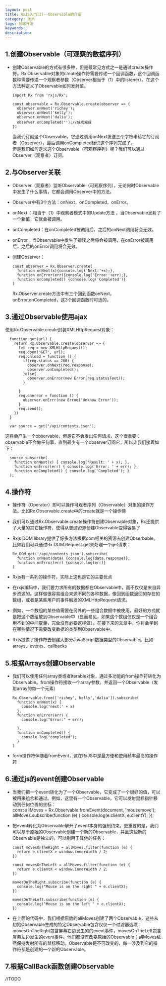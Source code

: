 ```yaml
---
layout: post
title: RxJS入门(2)--Observable的介绍
category: 技术
tags: 前端开发
keywords:
description:
---
```


## 1.创建Observable（可观察的数据序列）    

* 创建Observable的方式有很多种，但是最常见方式之一是通过create操作符。Rx.Observable对象的create操作符需要传递一个回调函数，这个回调函数种需要传递一个观察者参数（Observer相当于（1）中的listener）。在这个方法种定义了Observable如何发射值。    

      import Rx from 'rxjs/Rx';

      const observable = Rx.Observable.create(observer => {
        observer.onNext('richey');
        observer.onNext('kelly');
        observer.onNext('dalia');
        observer.onCompleted('');//成功完成
      })    

  当我们订阅这个Observable，它通过调用onNext发送三个字符串给它的订阅者（Observer），最后调用onCompleted标识这个序列完成了。    
  但是我们如何定义这个Observable（可观察序列）呢？我们可以通过Observer（观察者）订阅。    

## 2.与Observer关联    

* Observer（观察者）监听Observable（可观察序列），无论何时Observable中发生了什么事情，它都会调用Observer中的方法。    

* Observer中有3个方法：onNext，onCompleted，onError。    

* onNext ：相当于（1）中观察者模式中的Update方法 ，当Observable发射了一个新值，它就会被调用。    

* onCompleted：在onCompleted被调用后，之后的onNext调用将会无效。    

* onError：当Observable中发生了错误之后将会被调用，在onError被调用后，之后的onError调用将会无效。    

* 创建Observer：    

      const observer = Rx.Observer.create(
        function onNext(x){console.log('Next:'+x);},
        function onError(err){console.log('Erroe:'+err);},
        function onCompleted() {console.log('Completed')}
      )     

  Rx.Observer.create方法中有三个回到函数onNext，onError,onCompleted，这3个回调函数时可选的。    

## 3.通过Observable使用ajax    

使用Rx.Observable.create封装XMLHttpRequest对象：    

      function get(url) {
        return Rx.Observable.create(observer => {
          let req = new XMLHttpRequest();
          req.open('GET', url);
          req.onload = function () {
            if(req.status == 200) {
              observer.onNext(req.response);
              observer.onCompleted();
            }else{
              observer.onError(new Error(req.statusText));
            }

          }
          req.onerror = function () {
            observer.onErrr(new Erroe('Unknow Error'));
          }
          req.send();
        })
      }

      var source = get("/api/contents.json");    

这将会产生一个observable，但是它不会发出任何请求，这个很重要：observable不会做任何事，直到最少有一个observer订阅它，所以让我们接着如下：    

      source.subscribe(
        function onNext(x) { console.log('Result: ' + x); },
        function onError(err) { console.log('Error: ' + err); },
        function onCompleted() { console.log('Completed'); }
      );    

## 4.操作符    

* 操作符（Operator）即可以操作可观者序列（Observable）对象的操作方法。比如Rx.Observable.create中的create就是一个操作傅     

* 我们可以通过Rx.Observable.create操作符创建Observable对象，Rx还提供了大量的其它操作符，使得从普通资源创建Observable变得容易了    

* Rxjs DOM library提供了好多方法根据dom相关的资源去创建Obserbable。比如我们可以通过Rx.DOM.Request.get来处理一个get请求：    

      Rx.DOM.get('/api/contents.json').subscribe(
        function onNext(data) {console.log(data.response)},
        function onError(err) {console.log(err)}
      )    

* Rxjs有一系列的操作符，实际上这也是它的主要优点    

* 在rxjs编码中，我们要力求所有的数据都在Observable中，而不仅仅是来自异步资源的。这样做很容易组合来源不同的各种数据，像回到函数返回的存在的数组，或者是某些用户的事件触发的XMLHttpRequest请求。    

* 例如，一个数组的某些值需要在另外的一些组合数据中被使用，最好的方式就是把这个数组放到Observable中（显而易见，如果这个数组仅仅是一个组合用不到的中间变量，完全没有必要这样做）。在接下来的文章中，你将会学到在哪些情况下需要改变数据的类型到Observable中。    

* Rxjs提供了操作符去创建大部分JavaScript数据类型的Observable。比如arrays、events、callbacks    

## 5.根据Arrays创建Observable    

* 我们可以使用任何array类或者Iterable对象，通过多功能的from操作符转化为Observable。from操作符接收一个array参数，并返回一个Observable（发射array的每一个元素）   

      Rx.Observable.from(['richey','kelly','dalia']).subscribe(
        function onNext(x) {
          console.log('next:' + x)
        },
        function onError(err) {
          console.log("Error:" + err);

        },
        function onCompleted() {
          console.log("completed");
        }
      )    

* form操作符伴随着fromEvent，这在RxJS中是最方便和使用频率最高的操作符    

## 6.通过js的event创建Observable    

* 当我们把一个event转化为了一个Observable，它变成了一个很好的值，可以被用来组合和通过。例如，这里有一个Observable，它可以发射鼠标指针移动到任何位置的坐标：    
      const allMoves = Rx.Observable.fromEvent(document, 'mousemove');
      allMoves.subscribe(function (e) {
        console.log(e.clientX, e.clientY);
      });

* 把event转化为Observable解开了event本身的强制约束。更重要的是，我们可以基于原始的Observable创建一个新的Observable，并且这些新的Observable是独立的，可以别用于其他的任务：    

      const movesOnTheRight = allMoves.filter(function (e) {
        return e.clientX > window.innerWidth / 2;
      })

      const movesOnTheLeft = allMoves.filter(function (e) {
        return e.clientX < window.innerWidth / 2;
      })

      movesOnTheRight.subscribe(function (e) {
        console.log("Mouse is on the right " + e.clientX);
      })

      movesOnTheLeft.subscribe(function (e) {
        console.log("Mouse is on the left " + e.clientX);
      })    

* 在上面的代码中，我们根据原始的allMoves创建了两个Observable，这些从初始Observable生成的特定Observable包含仅仅一个过滤器选项：movesOnTheRight包含屏幕右边发生的的event事件，movesOnTheLeft包含屏幕左边发生的event事件。他们都没有改变原始的Observable：allMoves依然保持发射所有的鼠标移动。Observable是不可改变的，每一涉及到它的操作符都是创建的一个新的Observable。     

## 7.根据CallBack函数创建Observable    

//TODO
